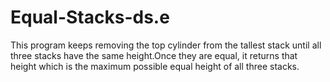 # Equal-Stacks-ds.e
This program keeps removing the top cylinder from the tallest stack until all three stacks have the same height.Once they are equal, it returns that height  which is the maximum possible equal height of all three stacks.
